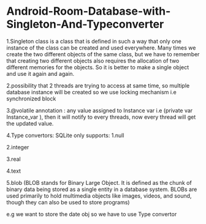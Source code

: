 # Android-Room-Database-with-Singleton-And-Typeconverter


1.Singleton class is a class that is defined in such a way that only one instance of the class can be created and used everywhere. 
Many times we create the two different objects of the same class, 
but we have to remember that creating two different objects also requires the allocation of two different memories for the objects. 
So it is better to make a single object and use it again and again.

2.possibility that 2 threads are trying to access at same time, so multiple database instance will be created
so we use locking mechanism i.e synchronized block

3.@volatile annotation : any value assigned to Instance var i.e (private var Instance_var ),
 then it will notify to every threads, now every thread will get the updated value. 
 
4.Type convertors:
SQLite only supports:
1.null

2.integer

3.real

4.text

5.blob (BLOB stands for Binary Large Object. It is defined as the chunk of binary data being stored as a single entity in a database system. 
BLOBs are used primarily to hold multimedia objects like images, videos, and sound, though they can also be used to store programs)

e.g we want to store the date obj so we have to use Type convertor
